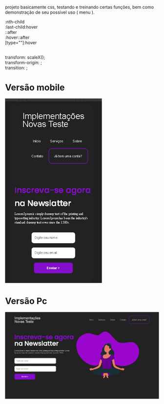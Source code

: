 
projeto basicamente css, testando e treinando certas funções, bem como demonstração de seu possivel uso ( menu ). 

:nth-child
<br>
:last-child:hover
<br>
::after
<br>
:hover::after
<br>
[type=""]:hover

<br>
transform: scaleX();
<br>
transform-origin: ;
<br>
transition: ;

<h1>Versão mobile</h1>
<img src="md/mobile.png">

<h1>Versão Pc</h1>
<img src="md/PC.png">

